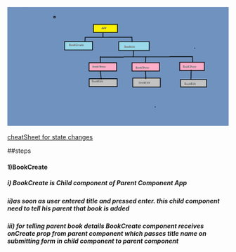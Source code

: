 ![Structure of App](./public/structure.png)

[cheatSheet for state changes](https://state-updates.vercel.app/)

##steps

#### 1)BookCreate
##### i) BookCreate is Child component of Parent Component App
##### ii)as soon as user entered title and pressed enter. this child component need to tell his parent that book is added
##### iii) for telling parent book details BookCreate component receives onCreate prop from parent component which passes title name on submitting form in child component to parent component

